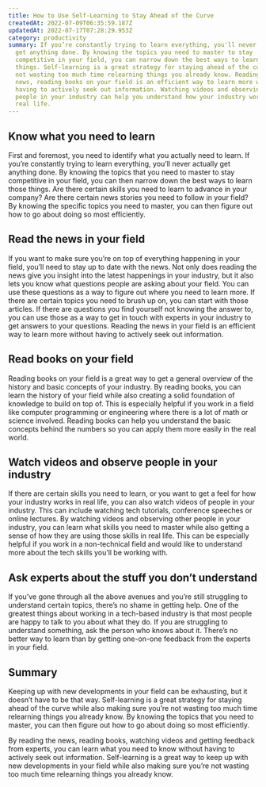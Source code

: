 ```yaml
---
title: How to Use Self-Learning to Stay Ahead of the Curve
createdAt: 2022-07-09T06:35:59.187Z
updatedAt: 2022-07-17T07:28:29.953Z
category: productivity
summary: If you’re constantly trying to learn everything, you'll never actually
  get anything done. By knowing the topics you need to master to stay
  competitive in your field, you can narrow down the best ways to learn those
  things. Self-learning is a great strategy for staying ahead of the curve while
  not wasting too much time relearning things you already know. Reading the
  news, reading books on your field is an efficient way to learn more without
  having to actively seek out information. Watching videos and observing other
  people in your industry can help you understand how your industry works in
  real life.
---
```


## Know what you need to learn

First and foremost, you need to identify what you actually need to learn. If you’re constantly trying to learn everything, you’ll never actually get anything done. By knowing the topics that you need to master to stay competitive in your field, you can then narrow down the best ways to learn those things. Are there certain skills you need to learn to advance in your company? Are there certain news stories you need to follow in your field? By knowing the specific topics you need to master, you can then figure out how to go about doing so most efficiently.

## Read the news in your field

If you want to make sure you’re on top of everything happening in your field, you’ll need to stay up to date with the news. Not only does reading the news give you insight into the latest happenings in your industry, but it also lets you know what questions people are asking about your field. You can use these questions as a way to figure out where you need to learn more. If there are certain topics you need to brush up on, you can start with those articles. If there are questions you find yourself not knowing the answer to, you can use those as a way to get in touch with experts in your industry to get answers to your questions. Reading the news in your field is an efficient way to learn more without having to actively seek out information.

## Read books on your field

Reading books on your field is a great way to get a general overview of the history and basic concepts of your industry. By reading books, you can learn the history of your field while also creating a solid foundation of knowledge to build on top of. This is especially helpful if you work in a field like computer programming or engineering where there is a lot of math or science involved. Reading books can help you understand the basic concepts behind the numbers so you can apply them more easily in the real world.

## Watch videos and observe people in your industry

If there are certain skills you need to learn, or you want to get a feel for how your industry works in real life, you can also watch videos of people in your industry. This can include watching tech tutorials, conference speeches or online lectures. By watching videos and observing other people in your industry, you can learn what skills you need to master while also getting a sense of how they are using those skills in real life. This can be especially helpful if you work in a non-technical field and would like to understand more about the tech skills you’ll be working with.

## Ask experts about the stuff you don’t understand

If you’ve gone through all the above avenues and you’re still struggling to understand certain topics, there’s no shame in getting help. One of the greatest things about working in a tech-based industry is that most people are happy to talk to you about what they do.  If you are struggling to understand something, ask the person who knows about it. There’s no better way to learn than by getting one-on-one feedback from the experts in your field.

## Summary

Keeping up with new developments in your field can be exhausting, but it doesn’t have to be that way. Self-learning is a great strategy for staying ahead of the curve while also making sure you’re not wasting too much time relearning things you already know. By knowing the topics that you need to master, you can then figure out how to go about doing so most efficiently.

By reading the news, reading books, watching videos and getting feedback from experts, you can learn what you need to know without having to actively seek out information. Self-learning is a great way to keep up with new developments in your field while also making sure you’re not wasting too much time relearning things you already know.
